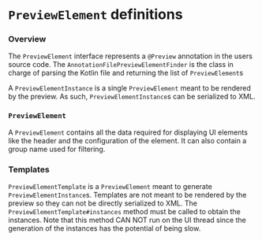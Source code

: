 # `PreviewElement` definitions

### Overview
The `PreviewElement` interface represents a `@Preview` annotation in the users source code.
The `AnnotationFilePreviewElementFinder` is the class in charge of parsing the Kotlin file
and returning the list of `PreviewElement`s

A `PreviewElementInstance` is a single `PreviewElement` meant to be rendered by the preview.
As such, `PreviewElementInstance`s can be serialized to XML.

### `PreviewElement`
A `PreviewElement` contains all the data required for displaying UI elements like the header
and the configuration of the element. It can also contain a group name used for filtering.

### Templates
`PreviewElementTemplate` is a `PreviewElement` meant to generate `PreviewElementInstance`s.
Templates are not meant to be rendered by the preview so they can not be directly serialized
to XML. The `PreviewElementTemplate#instances` method must be called to obtain the instances.
Note that this method CAN NOT run on the UI thread since the generation of the instances has
the potential of being slow.
